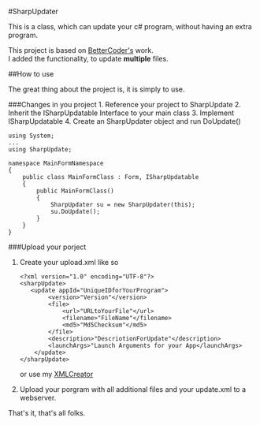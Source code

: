 ﻿#SharpUpdater

This is a class, which can update your c# program, without having an extra program.

This project is based on [BetterCoder's](http://www.youtube.com/watch?v=vcaO2oja4xg) work.<br/>
I added the functionality, to update **multiple** files.


##How to use

The great thing about the project is, it is simply to use.

###Changes in you project
    1. Reference your project to SharpUpdate
    2. Inherit the ISharpUpdatable Interface to your main class
    3. Implement ISharpUpdatable
    4. Create an SharpUpdater object and run DoUpdate()
```
using System;
...
using SharpUpdate;

namespace MainFormNamespace
{
    public class MainFormClass : Form, ISharpUpdatable
    {
        public MainFormClass()
        {
            SharpUpdater su = new SharpUpdater(this);
            su.DoUpdate();
        }
    }
}

```

###Upload your porject
1. Create your upload.xml like so
    ```
    <?xml version="1.0" encoding="UTF-8"?>
    <sharpUpdate>
       <update appId="UniqueIDforYourProgram">
            <version>"Version"</version>
            <file>
                <url>"URLtoYourFile"</url>
                <filename>"FileName"</filename>
                <md5>"Md5Checksum"</md5>
            </file>
            <description>"DescriotionForUpdate"</description>
            <launchArgs>"Launch Arguments for your App</launchArgs>
        </update>
    </sharpUpdate>
    ```
    or use my [XMLCreator](https://github.com/V-Modder/XMLCreator)

2. Upload your porgram with all additional files and your update.xml to a webserver.

That's it, that's all folks.
